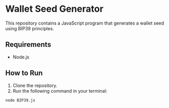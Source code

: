 # Wallet Seed Generator

This repository contains a JavaScript program that generates a wallet seed using BIP39 principles.

## Requirements
- Node.js

## How to Run
1. Clone the repository.
2. Run the following command in your terminal:
```bash
node BIP39.js
